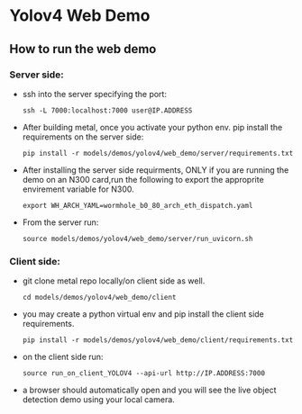# Yolov4 Web Demo

## How to run the web demo

### Server side:

- ssh into the server specifying the port:
  ```
  ssh -L 7000:localhost:7000 user@IP.ADDRESS
  ```

- After building metal, once you activate your python env. pip install the requirements on the server side:
  ```
  pip install -r models/demos/yolov4/web_demo/server/requirements.txt
  ```

- After installing the server side requirments, ONLY if you are running the demo on an N300 card,run the following to export the approprite envirement variable for N300.
  ```
  export WH_ARCH_YAML=wormhole_b0_80_arch_eth_dispatch.yaml
  ```

- From the server run:
  ```
  source models/demos/yolov4/web_demo/server/run_uvicorn.sh
  ```

### Client side:

- git clone metal repo locally/on client side as well.
  ```
  cd models/demos/yolov4/web_demo/client
  ```
- you may create a python virtual env and pip install the client side requirements.

  ```
  pip install -r models/demos/yolov4/web_demo/client/requirements.txt
  ```
- on the client side run:
  ```
  source run_on_client_YOLOV4 --api-url http://IP.ADDRESS:7000
  ```
- a browser should automatically open and you will see the live object detection demo using your local camera.

